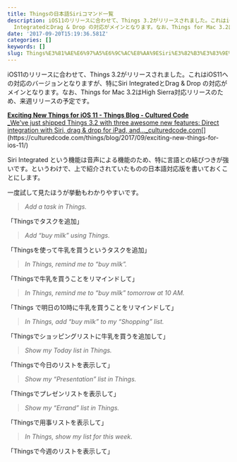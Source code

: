 ```yaml
---
title: Thingsの日本語Siriコマンド一覧
description: iOS11のリリースに合わせて、Things 3.2がリリースされました。これはiOS11への対応のバージョンとなりますが、特にSiri
  IntegratedとDrag & Drop の対応がメインとなります。なお、Things for Mac 3.2はHigh…
date: '2017-09-20T15:19:36.581Z'
categories: []
keywords: []
slug: Things%E3%81%AE%E6%97%A5%E6%9C%AC%E8%AA%9ESiri%E3%82%B3%E3%83%9E%E3%83%B3%E3%83%89%E4%B8%80%E8%A6%A7
---
```

iOS11のリリースに合わせて、Things 3.2がリリースされました。これはiOS11への対応のバージョンとなりますが、特にSiri IntegratedとDrag & Drop の対応がメインとなります。なお、Things for Mac 3.2はHigh Sierra対応リリースのため、来週リリースの予定です。

[**Exciting New Things for iOS 11 - Things Blog - Cultured Code**  
_We've just shipped Things 3.2 with three awesome new features: Direct integration with Siri, drag & drop for iPad, and…_culturedcode.com](https://culturedcode.com/things/blog/2017/09/exciting-new-things-for-ios-11/ "https://culturedcode.com/things/blog/2017/09/exciting-new-things-for-ios-11/")[](https://culturedcode.com/things/blog/2017/09/exciting-new-things-for-ios-11/)

Siri Integrated という機能は音声による機能のため、特に言語との結びつきが強いです。というわけで、上で紹介されていたものの日本語対応版を書いておくことにします。

一度試して見たほうが挙動もわかりやすいです。

> _Add a task in Things._

「Thingsでタスクを追加」

> _Add “buy milk” using Things._

「Thingsを使って牛乳を買うというタスクを追加」

> _In Things, remind me to “buy milk”._

「Thingsで牛乳を買うことをリマインドして」

> _In Things, remind me to “buy milk” tomorrow at 10 AM._

「Things で明日の10時に牛乳を買うことをリマインドして」

> _In Things, add “buy milk” to my “Shopping” list._

「Thingsでショッピングリストに牛乳を買うを追加して」

> _Show my Today list in Things._

「Thingsで今日のリストを表示して」

> _Show my “Presentation” list in Things._

「Thingsでプレゼンリストを表示して」

> _Show my “Errand” list in Things._

「Thingsで用事リストを表示して」

> _In Things, show my list for this week._

「Thingsで今週のリストを表示して」